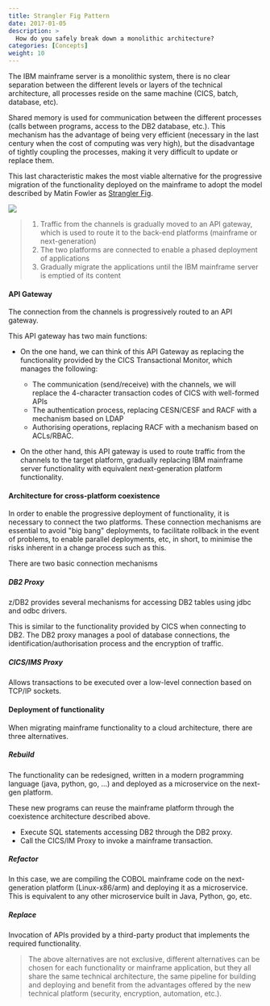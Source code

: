 ```yaml
---
title: Strangler Fig Pattern
date: 2017-01-05
description: >
  How do you safely break down a monolithic architecture?
categories: [Concepts]
weight: 10
---
```


The IBM mainframe server is a monolithic system, there is no clear separation between the different levels or layers of the technical architecture, all processes reside on the same machine (CICS, batch, database, etc).

Shared memory is used for communication between the different processes (calls between programs, access to the DB2 database, etc.). 
This mechanism has the advantage of being very efficient (necessary in the last century when the cost of computing was very high), but the disadvantage of tightly coupling the processes, making it very difficult to update or replace them. 

This last characteristic makes the most viable alternative for the progressive migration of the functionality deployed on the mainframe to adopt the model described by Matin Fowler as [Strangler Fig](https://martinfowler.com/bliki/StranglerFigApplication.html).



![](/img/others/strangler-pattern-v1.0.jpg)


> 1. Traffic from the channels is gradually moved to an API gateway, which is used to route it to the back-end platforms (mainframe or next-generation)
> 2. The two platforms are connected to enable a phased deployment of applications  
> 3. Gradually migrate the applications until the IBM mainframe server is emptied of its content


#### API Gateway

The connection from the channels is progressively routed to an API gateway.

This API gateway has two main functions:

* On the one hand, we can think of this API Gateway as replacing the functionality provided by the CICS Transactional Monitor, which manages the following:

  * The communication (send/receive) with the channels, we will replace the 4-character transaction codes of CICS with well-formed APIs
  * The authentication process, replacing CESN/CESF and RACF with a mechanism based on LDAP
  * Authorising operations, replacing RACF with a mechanism based on ACLs/RBAC.

* On the other hand, this API gateway is used to route traffic from the channels to the target platform, gradually replacing IBM mainframe server functionality with equivalent next-generation platform functionality.     

#### Architecture for cross-platform coexistence

In order to enable the progressive deployment of functionality, it is necessary to connect the two platforms. These connection mechanisms are essential to avoid "big bang" deployments, to facilitate rollback in the event of problems, to enable parallel deployments, etc, in short, to minimise the risks inherent in a change process such as this. 

There are two basic connection mechanisms

##### DB2 Proxy

z/DB2 provides several mechanisms for accessing DB2 tables using jdbc and odbc drivers.

This is similar to the functionality provided by CICS when connecting to DB2. The DB2 proxy manages a pool of database connections, the identification/authorisation process and the encryption of traffic.

##### CICS/IMS Proxy

Allows transactions to be executed over a low-level connection based on TCP/IP sockets.


#### Deployment of  functionality

When migrating mainframe functionality to a cloud architecture, there are three alternatives.

##### Rebuild 

The functionality can be redesigned, written in a modern programming language (java, python, go, ...) and deployed as a microservice on the next-gen platform.

These new programs can reuse the mainframe platform through the coexistence architecture described above.
* Execute SQL statements accessing DB2 through the DB2 proxy.
* Call the CICS/IM Proxy to invoke a mainframe transaction.

##### Refactor

In this case, we are compiling the COBOL mainframe code on the next-generation platform (Linux-x86/arm) and deploying it as a microservice. This is equivalent to any other microservice built in Java, Python, go, etc.

##### Replace

Invocation of APIs provided by a third-party product that implements the required functionality.

> The above alternatives are not exclusive, different alternatives can be chosen for each functionality or mainframe application, but they all share the same technical architecture, the same pipeline for building and deploying and benefit from the advantages offered by the new technical platform (security, encryption, automation, etc.).

